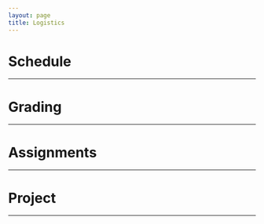 ```yaml
---
layout: page
title: Logistics
---
```


# Schedule

***

# Grading 

***

# Assignments

***

# Project 

***